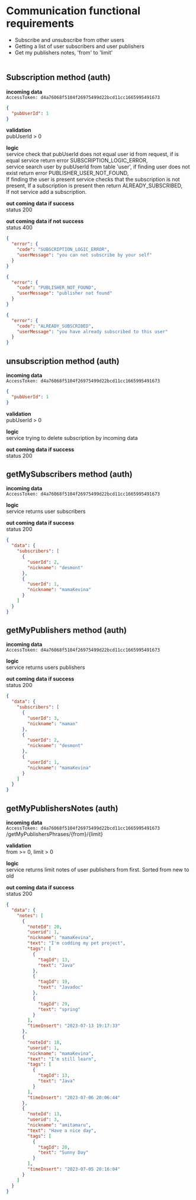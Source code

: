 # Communication functional requirements
- Subscribe and unsubscribe from other users
- Getting a list of user subscribers and user publishers
- Get my publishers notes, 'from' to 'limit'
<br/><br/>

## Subscription method (auth)
**incoming data**<br/>
`AccessToken: d4a76068f5104f26975499d22bcd11cc1665995491673`<br/>
```json
{
  "pubUserId": 1
}
```
**validation**<br/>
pubUserId > 0

**logic**<br/>
service check that pubUserId does not equal user id from request, if is equal service return error SUBSCRIPTION_LOGIC_ERROR,<br/>
service search user by pubUserId from table 'user', if finding user does not exist return error PUBLISHER_USER_NOT_FOUND,<br/>
If finding the user is present service checks that the subscription is not present, If a subscription is present then return ALREADY_SUBSCRIBED,<br/>
If not service add a subscription.


**out coming data if success**<br/>
status 200

**out coming data if not success**<br/>
status 400
```json
{
  "error": {
    "code": "SUBSCRIPTION_LOGIC_ERROR",
    "userMessage": "you can not subscribe by your self"
  }
}
```
```json
{
  "error": {
    "code": "PUBLISHER_NOT_FOUND",
    "userMessage": "publisher not found"
  }
}
```

```json
{
  "error": {
    "code": "ALREADY_SUBSCRIBED",
    "userMessage": "you have already subscribed to this user"
  }
}
```

## unsubscription method (auth)
**incoming data**<br/>
`AccessToken: d4a76068f5104f26975499d22bcd11cc1665995491673`<br/>
```json
{
  "pubUserId": 1
}
```
**validation**<br/>
pubUserId > 0

**logic**<br/>
service trying to delete subscription by incoming data

**out coming data if success**<br/>
status 200

## getMySubscribers method (auth)
**incoming data**<br/>
`AccessToken: d4a76068f5104f26975499d22bcd11cc1665995491673`<br/>

**logic**<br/>
service returns user subscribers

**out coming data if success**<br/>
status 200

```json
{
  "data": {
    "subscribers": [
      {
        "userId": 2,
        "nickname": "desmont"
      },
      {
        "userId": 1,
        "nickname": "mamaKevina"
      }
    ]
  }
}
```

## getMyPublishers method (auth)
**incoming data**<br/>
`AccessToken: d4a76068f5104f26975499d22bcd11cc1665995491673`<br/>

**logic**<br/>
service returns users publishers

**out coming data if success**<br/>
status 200

```json
{
  "data": {
    "subscribers": [
      {
        "userId": 3,
        "nickname": "maman"
      },
      {
        "userId": 2,
        "nickname": "desmont"
      },
      {
        "userId": 1,
        "nickname": "mamaKevina"
      }
    ]
  }
}
```
## getMyPublishersNotes (auth)

**incoming data**<br/>
`AccessToken: d4a76068f5104f26975499d22bcd11cc1665995491673`<br/>
/getMyPublishersPhrases/{from}/{limit}

**validation**<br/>
from >= 0, limit > 0

**logic**<br/>
service returns limit notes of user publishers from first. Sorted from new to old<br/>

**out coming data if success**<br/>
status 200
```json
{
  "data": {
    "notes": [
      {
        "noteId": 20,
        "userid": 1,
        "nickname": "mamaKevina",
        "text": "I'm codding my pet project",
        "tags": [
          {
            "tagId": 13,
            "text": "Java"
          },
          {
            "tagId": 19,
            "text": "Javadoc"
          },
          {
            "tagId": 29,
            "text": "spring"
          }
        ],
        "timeInsert": "2023-07-13 19:17:33"
      },
      {
        "noteId": 18,
        "userid": 1,
        "nickname": "mamaKevina",
        "text": "I'm still learn",
        "tags": [
          {
            "tagId": 13,
            "text": "Java"
          }
        ],
        "timeInsert": "2023-07-06 20:06:44"
      },
      {
        "noteId": 13,
        "userid": 3,
        "nickname": "amitamaru",
        "text": "Have a nice day",
        "tags": [
          {
            "tagId": 20,
            "text": "Sunny Day"
          }
        ],
        "timeInsert": "2023-07-05 20:16:04"
      }
    ]
  }
}
```
